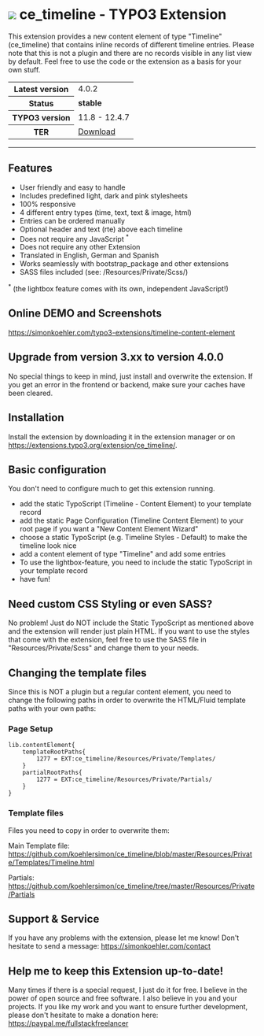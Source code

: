 # ![](https://github.com/koehlersimon/ce_timeline/blob/master/ext_icon.png?raw=true) ce_timeline - TYPO3 Extension

This extension provides a new content element of type "Timeline" (ce_timeline) that contains inline records of different timeline entries. Please note that this is not a plugin and there are no records visible in any list view by default. Feel free to use the code or the extension as a basis for your own stuff.

<table border="0">
    <tr>
        <th>Latest version</th>
        <td>4.0.2</td>
    </tr>
    <tr>
        <th>Status</th>
        <td><strong>stable</strong></td>
    </tr>
    <tr>
        <th>TYPO3 version</th>
        <td>11.8 - 12.4.7</td>
    </tr>
    <tr>
        <th>TER</th>
        <td><a href="https://extensions.typo3.org/extension/ce_timeline/">Download</a></td>
    </tr>
</table>

<hr>

## Features

- User friendly and easy to handle
- Includes predefined light, dark and pink stylesheets
- 100% responsive
- 4 different entry types (time, text, text & image, html)
- Entries can be ordered manually
- Optional header and text (rte) above each timeline
- Does not require any JavaScript <sup>*</sup>
- Does not require any other Extension
- Translated in English, German and Spanish
- Works seamlessly with bootstrap_package and other extensions
- SASS files included (see: /Resources/Private/Scss/)

<sup>*</sup> (the lightbox feature comes with its own, independent JavaScript!)

## Online DEMO and Screenshots
https://simonkoehler.com/typo3-extensions/timeline-content-element

## Upgrade from version 3.xx to version 4.0.0
No special things to keep in mind, just install and overwrite the extension. If you get an error in the frontend or backend, make sure your caches have been cleared.

## Installation
Install the extension by downloading it in the extension manager or on https://extensions.typo3.org/extension/ce_timeline/.

## Basic configuration
You don't need to configure much to get this extension running.

- add the static TypoScript (Timeline - Content Element) to your template record
- add the static Page Configuration (Timeline Content Element) to your root page if you want a "New Content Element Wizard"
- choose a static TypoScript (e.g. Timeline Styles - Default) to make the timeline look nice
- add a content element of type "Timeline" and add some entries
- To use the lightbox-feature, you need to include the static TypoScript in your template record
- have fun!

## Need custom CSS Styling or even SASS?

No problem! Just do NOT include the Static TypoScript as mentioned above and the extension will render just plain HTML. If you want to use the styles that come with the extension, feel free to use the SASS file in "Resources/Private/Scss" and change them to your needs.

## Changing the template files

Since this is NOT a plugin but a regular content element, you need to change the following paths in order to overwrite the HTML/Fluid template paths with your own paths:

### Page Setup

```
lib.contentElement{
    templateRootPaths{
        1277 = EXT:ce_timeline/Resources/Private/Templates/
    }
    partialRootPaths{
        1277 = EXT:ce_timeline/Resources/Private/Partials/
    }
}
```

### Template files

Files you need to copy in order to overwrite them:

Main Template file:
https://github.com/koehlersimon/ce_timeline/blob/master/Resources/Private/Templates/Timeline.html

Partials:
https://github.com/koehlersimon/ce_timeline/tree/master/Resources/Private/Partials

## Support & Service

If you have any problems with the extension, please let me know! Don't hesitate to send a message: https://simonkoehler.com/contact

## Help me to keep this Extension up-to-date!

Many times if there is a special request, I just do it for free. I believe in the power of open source and free software. I also believe in you and your projects. If you like my work and you want to ensure further development, please don't hesitate to make a donation here: https://paypal.me/fullstackfreelancer
